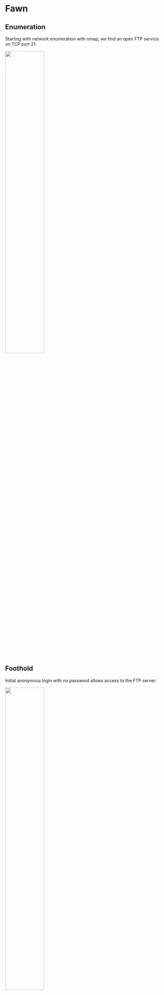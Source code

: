 # Fawn

## Enumeration
Starting with network enumeration with nmap, we find an open FTP service on TCP port 21:

<img src="https://i.imgur.com/0eKwnpc.png" width=50% height=50%>

## Foothold
Initial anonymous login with no password allows access to the FTP server:

<img src="https://i.imgur.com/cJROhg0.png" width=50% height=50%>

## Flag
Once logged in, the flag is located in the current directory. Transferring the file to the local computer allows access to the flag.

<img src="https://i.imgur.com/edyJ72q.png" width=50% height=50%>

<img src="https://i.imgur.com/Tj57v1n.png" width=50% height=50%>

